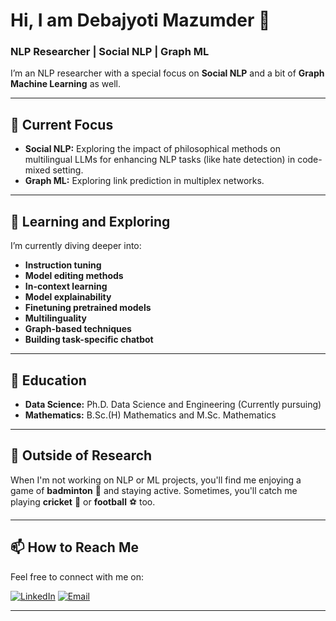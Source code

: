 # Hi, I am Debajyoti Mazumder 👋

### NLP Researcher | Social NLP | Graph ML 

I’m an NLP researcher with a special focus on **Social NLP** and a bit of **Graph Machine Learning** as well. 

---

## 🔭 Current Focus
- **Social NLP:** Exploring the impact of philosophical methods on multilingual LLMs for enhancing NLP tasks (like hate detection) in code-mixed setting.
- **Graph ML:** Exploring link prediction in multiplex networks.

---

## 🌱 Learning and Exploring
I’m currently diving deeper into:
- **Instruction tuning**
- **Model editing methods**
- **In-context learning**
- **Model explainability**
- **Finetuning pretrained models** 
- **Multilinguality**
- **Graph-based techniques**
- **Building task-specific chatbot**
  
---

## 🔭 Education
- **Data Science:** Ph.D. Data Science and Engineering (Currently pursuing)
- **Mathematics:** B.Sc.(H) Mathematics and M.Sc. Mathematics

---


## 🏸 Outside of Research
When I'm not working on NLP or ML projects, you'll find me enjoying a game of **badminton** 🏸 and staying active. Sometimes, you'll catch me playing **cricket** 🏏 or **football** ⚽ too. 

---


## 📫 How to Reach Me
Feel free to connect with me on:

[![LinkedIn](https://img.shields.io/badge/LinkedIn-0077B5?style=for-the-badge&logo=linkedin&logoColor=white)](https://www.linkedin.com/in/debamaz)
[![Email](https://img.shields.io/badge/Email-D14836?style=for-the-badge&logo=gmail&logoColor=white)](mailto:debajyotimaz@gmail.com)


---

<!--
### Fun Fact:  
I find the intersection of **language** and **mathematical structures** fascinating. Whether it’s decoding humor in different languages or analyzing social interactions, I’m always curious about how data shapes the human experience.
--!>

